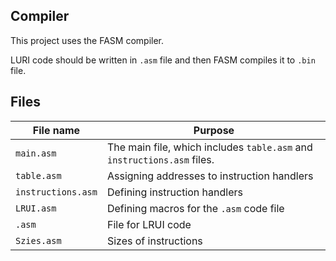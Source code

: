 ## Compiler

This project uses the FASM compiler.

LURI code should be written in `.asm` file and then FASM compiles it to `.bin` file.

## Files

| File name | Purpose |
|--|--|
| `main.asm` | The main file, which includes `table.asm` and `instructions.asm` files. |
| `table.asm` | Assigning addresses to instruction handlers |
| `instructions.asm` | Defining instruction handlers |
| `LRUI.asm` | Defining macros for the `.asm` code file |
| `.asm` | File for LRUI code |
| `Szies.asm` | Sizes of instructions |
